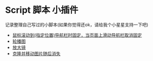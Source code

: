 # Script  脚本 小插件
记录整理自己写过的小脚本(如果你觉得还ok，请给我个小星星支持一下吧)

- [鼠标滚动到(指定位置)导航栏时固定，当页面上滑动导航栏取消固定](https://htmlpreview.github.io/?https://github.com/Crystal-LDJ/Script/blob/master/intelligentBar/intelligentBar.html)
- [轮播图](https://htmlpreview.github.io/?https://github.com/Crystal-LDJ/Script/blob/master/taketurn/taketurn.html)
- [放大镜](https://htmlpreview.github.io/?https://github.com/Crystal-LDJ/Script/blob/master/magnifier/magnifier.html)
- [克隆并移动图片随后消失](https://htmlpreview.github.io/?https://github.com/Crystal-LDJ/Script/blob/master/fly/fly.html)
